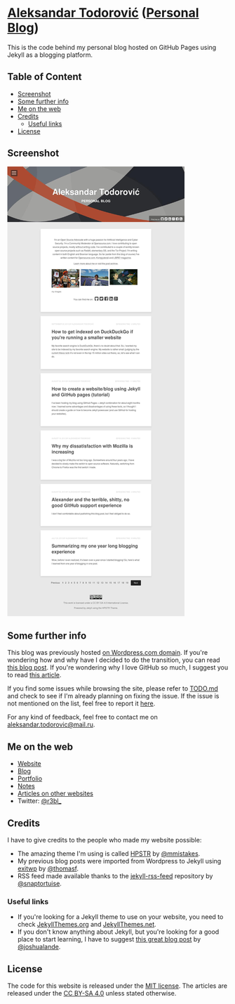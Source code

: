 # [Aleksandar Todorović](https://r3bl.me) ([Personal Blog](https://blog.r3bl.me))

This is the code behind my personal blog hosted on GitHub Pages using Jekyll as a blogging platform.

## Table of Content

- [Screenshot](#screenshot)
- [Some further info](#some-further-info)
- [Me on the web](#me-on-the-web)
- [Credits](#credits)
    - [Useful links](#useful-links)
- [License](#license)

## Screenshot

![screenshot](/images/screenshot.jpeg)

## Some further info

This blog was previously hosted [on Wordpress.com domain](https://aleksandartodorovic.wordpress.com/). If you're wondering how and why have I decided to do the transition, you can read  [this blog post](https://blog.r3bl.me/en/why-switching-to-github-and-jekyll/). If you're wondering why I love GitHub so much, I suggest you to read [this article](http://opensource.com/life/15/2/beginners-guide-github).

If you find some issues while browsing the site, please refer to [TODO.md](https://github.com/r3bl/r3bl.github.io/blob/master/TODO.md) and check to see if I'm already planning on fixing the issue. If the issue is not mentioned on the list, feel free to report it [here](https://github.com/r3bl/r3bl.github.io/issues).

For any kind of feedback, feel free to contact me on [aleksandar.todorovic@mail.ru](aleksandar.todorovic@mail.ru).

## Me on the web

* [Website](https://r3bl.me/)
* [Blog](https://blog.r3bl.me/)
* [Portfolio](https://r3bl.me/en/portfolio)
* [Notes](https://github.com/aleksandar-todorovic/notes/)
* [Articles on other websites](http://r3bl.me)
* Twitter: [@r3bl_](https://twitter.com/r3bl_)

## Credits

I have to give credits to the people who made my website possible:

* The amazing theme I'm using is called [HPSTR](https://mmistakes.github.io/hpstr-jekyll-theme/) by [@mmistakes](https://github.com/mmistakes).
* My previous blog posts were imported from Wordpress to Jekyll using [exitwp](https://github.com/thomasf/exitwp) by [@thomasf](https://github.com/thomasf).
* RSS feed made available thanks to the [jekyll-rss-feed](https://github.com/snaptortoise/jekyll-rss-feeds) repository by [@snaptortuise](https://github.com/snaptortoise).

### Useful links

* If you're looking for a Jekyll theme to use on your website, you need to check [JekyllThemes.org](http://jekyllthemes.org/) and [JekyllThemes.net](http://jekyllthemes.net).
* If you don't know anything about Jekyll, but you're looking for a good place to start learning, I have to suggest [this great blog post](http://joshualande.com/jekyll-github-pages-poole/) by [@joshualande](https://github.com/joshualande).

## License

The code for this website is released under the [MIT license](/LICENSE). The articles are released under the [CC BY-SA 4.0](http://creativecommons.org/licenses/by-sa/4.0/) unless stated otherwise.
